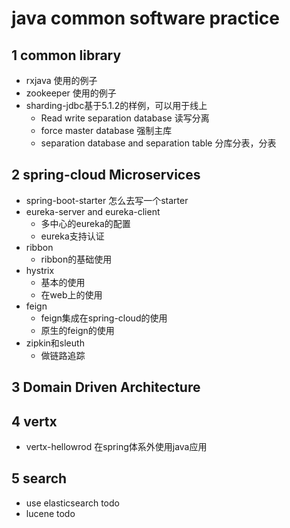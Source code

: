 # java common software practice

## 1 common library

- rxjava 使用的例子
- zookeeper 使用的例子
- sharding-jdbc基于5.1.2的样例，可以用于线上
    - Read write separation database 读写分离
    - force master database 强制主库
    - separation database and separation table 分库分表，分表


## 2 spring-cloud Microservices

- spring-boot-starter  怎么去写一个starter
- eureka-server and eureka-client  
    - 多中心的eureka的配置
    - eureka支持认证
- ribbon
    - ribbon的基础使用
- hystrix
    - 基本的使用
    - 在web上的使用
- feign 
    - feign集成在spring-cloud的使用
    - 原生的feign的使用
- zipkin和sleuth
    - 做链路追踪

## 3 Domain Driven Architecture


## 4 vertx
- vertx-hellowrod 在spring体系外使用java应用

## 5 search
- use elasticsearch todo
- lucene  todo











